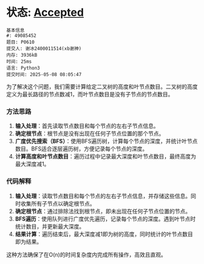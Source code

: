 # 状态: [Accepted](http://dsbpython.openjudge.cn/dspythonbook/solution/49085452/)

```
基本信息
#: 49085452
题目: P0610
提交人: 谢冰2400011514(xb谢神)
内存: 3936kB
时间: 25ms
语言: Python3
提交时间: 2025-05-08 08:05:47
```

为了解决这个问题，我们需要计算给定二叉树的高度和叶节点数目。二叉树的高度定义为最长路径的节点数减1，而叶节点数目是没有子节点的节点数目。

### 方法思路
1. **输入处理**：首先读取节点数目和每个节点的左右子节点信息。
2. **确定根节点**：根节点是没有出现在任何子节点位置的那个节点。
3. **广度优先搜索（BFS）**：使用BFS遍历树，计算每个节点的深度，并统计叶节点数目。BFS适合逐层遍历树，方便记录每个节点的深度。
4. **计算高度和叶节点数目**：遍历过程中记录最大深度和叶节点数目，最终高度为最大深度减1。

### 代码解释
1. **输入处理**：读取节点数目和每个节点的左右子节点信息，并存储这些信息。同时收集所有子节点以确定根节点。
2. **确定根节点**：通过排除法找到根节点，即未出现在任何子节点位置的节点。
3. **BFS遍历**：使用队列进行广度优先遍历，记录每个节点的深度。遇到叶节点时统计数目，并更新最大深度。
4. **结果计算**：遍历结束后，最大深度减1即为树的高度，同时统计的叶节点数目即为结果。

这种方法确保了在O(n)的时间复杂度内完成所有操作，高效且直观。